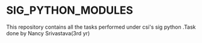 # SIG_PYTHON_MODULES
This repository contains all the tasks performed under csi's sig python .Task done by Nancy Srivastava(3rd yr)
